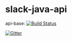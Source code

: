 # slack-java-api

api-base: [![Build Status](https://travis-ci.org/bitterfox/slack-java-api.svg?branch=api-base)](https://travis-ci.org/bitterfox/slack-java-api)

[![Gitter](https://badges.gitter.im/Join%20Chat.svg)](https://gitter.im/bitterfox/slack-java-api?utm_source=badge&utm_medium=badge&utm_campaign=pr-badge&utm_content=badge)
